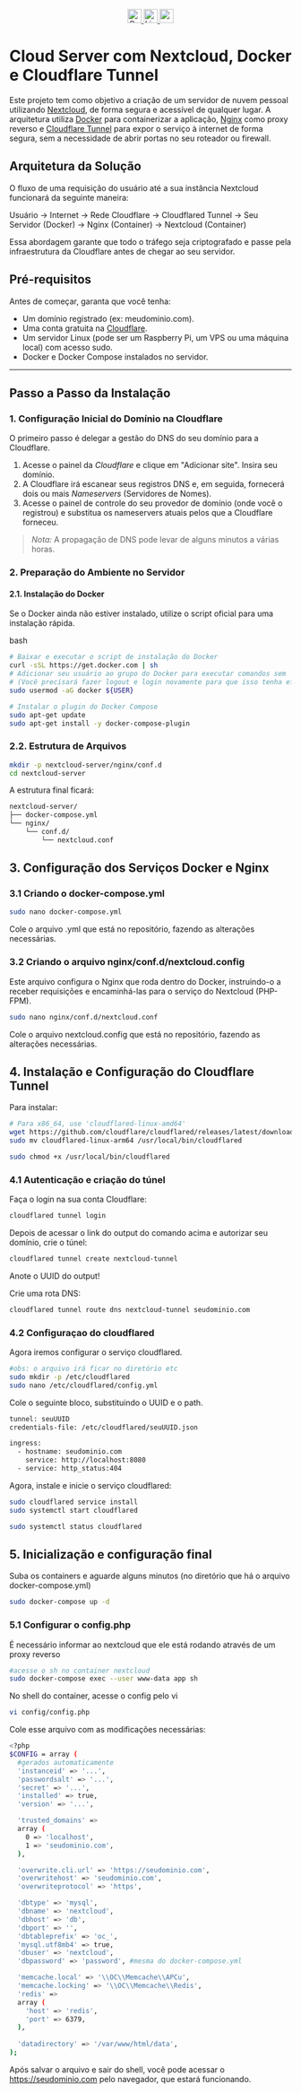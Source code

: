 <p align="center">
  <a href="https://github.com/arthurcorona">
    <img alt="Corona" width="25" src="./images/logo_github.png">
  </a>
  <a href="https://www.linkedin.com/in/arthur-corona-32a155216/">
    <img alt="LinkedIn" width="25" src="./images/logo_linkedin.png">
  </a>
  <a href="https://www.x.com/imarthurcorona">
    <img alt="x" width="25" src="./images/logo_x.png">
  </a>
</p>

# Cloud Server com Nextcloud, Docker e Cloudflare Tunnel

Este projeto tem como objetivo a criação de um servidor de nuvem pessoal utilizando [Nextcloud](https://nextcloud.com/), de forma segura e acessível de qualquer lugar. A arquitetura utiliza [Docker](https://www.docker.com/) para containerizar a aplicação, [Nginx](https://www.nginx.com/) como proxy reverso e [Cloudflare Tunnel](https://www.cloudflare.com/products/tunnel/) para expor o serviço à internet de forma segura, sem a necessidade de abrir portas no seu roteador ou firewall.

## Arquitetura da Solução

O fluxo de uma requisição do usuário até a sua instância Nextcloud funcionará da seguinte maneira:

Usuário → Internet → Rede Cloudflare → Cloudflared Tunnel → Seu Servidor (Docker) → Nginx (Container) → Nextcloud (Container)

Essa abordagem garante que todo o tráfego seja criptografado e passe pela infraestrutura da Cloudflare antes de chegar ao seu servidor.

## Pré-requisitos

Antes de começar, garanta que você tenha:

-   Um domínio registrado (ex: meudominio.com).
-   Uma conta gratuita na [Cloudflare](https://www.cloudflare.com/).
-   Um servidor Linux (pode ser um Raspberry Pi, um VPS ou uma máquina local) com acesso sudo.
-   Docker e Docker Compose instalados no servidor.

---

## Passo a Passo da Instalação

### 1. Configuração Inicial do Domínio na Cloudflare

O primeiro passo é delegar a gestão do DNS do seu domínio para a Cloudflare.

1.  Acesse o painel da *Cloudflare* e clique em "Adicionar site". Insira seu domínio.
2.  A Cloudflare irá escanear seus registros DNS e, em seguida, fornecerá dois ou mais *Nameservers* (Servidores de Nomes).
3.  Acesse o painel de controle do seu provedor de domínio (onde você o registrou) e substitua os nameservers atuais pelos que a Cloudflare forneceu.

> *Nota:* A propagação de DNS pode levar de alguns minutos a várias horas.

### 2. Preparação do Ambiente no Servidor

#### 2.1. Instalação do Docker

Se o Docker ainda não estiver instalado, utilize o script oficial para uma instalação rápida.

bash
```bash
# Baixar e executar o script de instalação do Docker
curl -sSL https://get.docker.com | sh
# Adicionar seu usuário ao grupo do Docker para executar comandos sem 'sudo'
# (Você precisará fazer logout e login novamente para que isso tenha efeito)
sudo usermod -aG docker ${USER}

# Instalar o plugin do Docker Compose
sudo apt-get update
sudo apt-get install -y docker-compose-plugin
```
### 2.2. Estrutura de Arquivos

```bash
mkdir -p nextcloud-server/nginx/conf.d
cd nextcloud-server
```

<p>A estrutura final ficará:</p>

```bash
nextcloud-server/
├── docker-compose.yml
└── nginx/
    └── conf.d/
        └── nextcloud.conf
```
## 3. Configuração dos Serviços Docker e Nginx

### 3.1 Criando o docker-compose.yml

```bash
sudo nano docker-compose.yml
```

Cole o arquivo .yml que está no repositório, fazendo as alterações necessárias.

### 3.2 Criando o arquivo nginx/conf.d/nextcloud.config

Este arquivo configura o Nginx que roda dentro do Docker, instruindo-o a receber requisições e encaminhá-las para o serviço do Nextcloud (PHP-FPM).

```bash
sudo nano nginx/conf.d/nextcloud.conf 
```

Cole o arquivo nextcloud.config que está no repositório, fazendo as alterações necessárias.

## 4.  Instalação e Configuração do Cloudflare Tunnel

Para instalar:
```bash
# Para x86_64, use 'cloudflared-linux-amd64'
wget https://github.com/cloudflare/cloudflared/releases/latest/download/cloudflared-linux-arm64
sudo mv cloudflared-linux-arm64 /usr/local/bin/cloudflared

sudo chmod +x /usr/local/bin/cloudflared
```

### 4.1 Autenticação e criação do túnel
Faça o login na sua conta Cloudflare:

```bash
cloudflared tunnel login
``` 

Depois de acessar o link do output do comando acima e autorizar seu domínio, crie o túnel:

```bash
cloudflared tunnel create nextcloud-tunnel
```

<p>Anote o UUID do output!</p>

Crie uma rota DNS:

```bash
cloudflared tunnel route dns nextcloud-tunnel seudominio.com
```

### 4.2 Configuraçao do cloudflared
Agora iremos configurar o serviço cloudflared. 

```bash 
#obs: o arquivo irá ficar no diretório etc
sudo mkdir -p /etc/cloudflared
sudo nano /etc/cloudflared/config.yml
```

Cole o seguinte bloco, substituindo o UUID e o path.

```bash 
tunnel: seuUUID 
credentials-file: /etc/cloudflared/seuUUID.json

ingress:
  - hostname: seudominio.com
    service: http://localhost:8080
  - service: http_status:404
```

Agora, instale e inicie o serviço cloudflared:

```bash 
sudo cloudflared service install
sudo systemctl start cloudflared

sudo systemctl status cloudflared
```

## 5. Inicialização e configuração final

Suba os containers e aguarde alguns minutos (no diretório que há o arquivo docker-compose.yml)

```bash 
sudo docker-compose up -d
```

### 5.1 Configurar o config.php

É necessário informar ao nextcloud que ele está rodando através de um proxy reverso

```bash
#acesse o sh no container nextcloud 
sudo docker-compose exec --user www-data app sh
```
No shell do container, acesse o config pelo vi

```bash
vi config/config.php
```

Cole esse arquivo com as modificações necessárias:

```bash
<?php
$CONFIG = array (
  #gerados automaticamente
  'instanceid' => '...',
  'passwordsalt' => '...',
  'secret' => '...',
  'installed' => true,
  'version' => '...', 

  'trusted_domains' => 
  array (
    0 => 'localhost',
    1 => 'seudominio.com',
  ),

  'overwrite.cli.url' => 'https://seudominio.com',
  'overwritehost' => 'seudominio.com',
  'overwriteprotocol' => 'https', 

  'dbtype' => 'mysql',
  'dbname' => 'nextcloud',
  'dbhost' => 'db',
  'dbport' => '',
  'dbtableprefix' => 'oc_',
  'mysql.utf8mb4' => true,
  'dbuser' => 'nextcloud',
  'dbpassword' => 'password', #mesma do docker-compose.yml

  'memcache.local' => '\\OC\\Memcache\\APCu',
  'memcache.locking' => '\\OC\\Memcache\\Redis',
  'redis' => 
  array (
    'host' => 'redis',
    'port' => 6379,
  ),
  
  'datadirectory' => '/var/www/html/data',
);
```

Após salvar o arquivo e sair do shell, você pode acessar o https://seudominio.com pelo navegador, que estará funcionando.